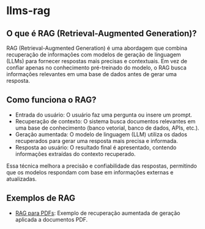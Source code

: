 # llms-rag

## O que é RAG (Retrieval-Augmented Generation)?
RAG (Retrieval-Augmented Generation) é uma abordagem que combina recuperação de informações com modelos de geração de linguagem (LLMs) para fornecer respostas mais precisas e contextuais. Em vez de confiar apenas no conhecimento pré-treinado do modelo, o RAG busca informações relevantes em uma base de dados antes de gerar uma resposta.

## Como funciona o RAG?
- Entrada do usuário: O usuário faz uma pergunta ou insere um prompt.
- Recuperação de contexto: O sistema busca documentos relevantes em uma base de conhecimento (banco vetorial, banco de dados, APIs, etc.).
- Geração aumentada: O modelo de linguagem (LLM) utiliza os dados recuperados para gerar uma resposta mais precisa e informada.
- Resposta ao usuário: O resultado final é apresentado, contendo informações extraídas do contexto recuperado.

Essa técnica melhora a precisão e confiabilidade das respostas, permitindo que os modelos respondam com base em informações externas e atualizadas.

## Exemplos de RAG

- [RAG para PDFs](rag-pdf-document/README.md): Exemplo de recuperação aumentada de geração aplicada a documentos PDF.
